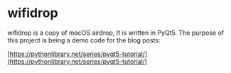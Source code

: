 # wifidrop

wifidrop is a copy of macOS airdrop, It is written in PyQt5. The purpose of this project is being a demo code for the blog posts:

[https://pythonlibrary.net/series/pyqt5-tutorial/](https://pythonlibrary.net/series/pyqt5-tutorial/)
